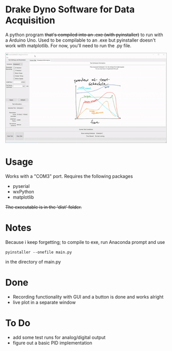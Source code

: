 Drake Dyno Software for Data Acquisition
=========================

A python program <del>that's compiled into an .exe (with pyinstaller)</del> to run with a Arduino Uno. Used to be compilable to an .exe but pyinstaller doesn't work with matplotlib. For now, you'll need to run the .py file. 

![Example](images/guitest.gif)

Usage
========

Works with a "COM3" port.
Requires the following packages 
- pyserial 
- wxPython
- matplotlib

<del>The executable is in the 'dist' folder.</del>

Notes
=========
Because i keep forgetting; to compile to exe, run Anaconda prompt and use

    pyinstaller --onefile main.py
    
in the directory of main.py

Done 
====================
- Recording functionality with GUI and a button is done and works alright
- live plot in a separate window

To Do
======
- add some test runs for analog/digital output
- figure out a basic PID implementation 
